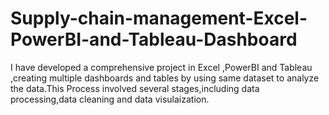 # Supply-chain-management-Excel-PowerBI-and-Tableau-Dashboard
I have developed a comprehensive project in Excel ,PowerBI and Tableau ,creating multiple dashboards and tables by using same dataset to analyze the data.This Process involved several stages,including data processing,data cleaning and data visulaization.
